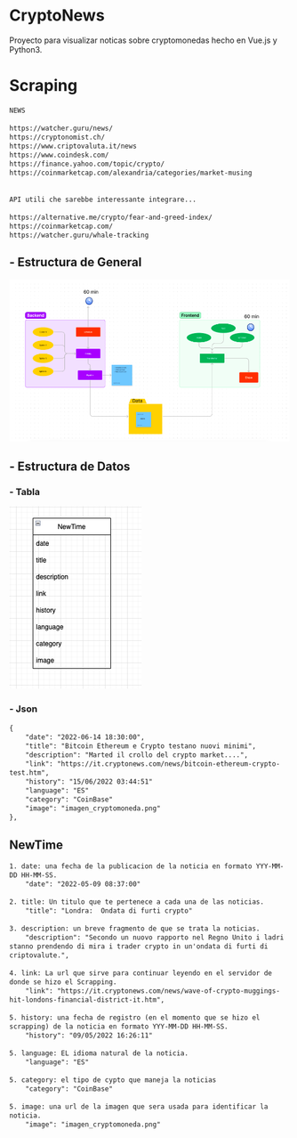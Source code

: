 # CryptoNews

Proyecto para visualizar noticas sobre cryptomonedas hecho en Vue.js y Python3.

# Scraping

    NEWS

    https://watcher.guru/news/
    https://cryptonomist.ch/
    https://www.criptovaluta.it/news
    https://www.coindesk.com/
    https://finance.yahoo.com/topic/crypto/
    https://coinmarketcap.com/alexandria/categories/market-musing


    API utili che sarebbe interessante integrare...

    https://alternative.me/crypto/fear-and-greed-index/
    https://coinmarketcap.com/
    https://watcher.guru/whale-tracking

## - Estructura de General

![Structure](docs/structure.png)

## - Estructura de Datos

### - Tabla

![Screenshot](docs/tabla.png)

### - Json

    {
        "date": "2022-06-14 18:30:00",
        "title": "Bitcoin Ethereum e Crypto testano nuovi minimi",
        "description": "Marted il crollo del crypto market....",
        "link": "https://it.cryptonews.com/news/bitcoin-ethereum-crypto-test.htm",
        "history": "15/06/2022 03:44:51"
        "language": "ES"
        "category": "CoinBase"
        "image": "imagen_cryptomoneda.png"
    },

## NewTime

    
    1. date: una fecha de la publicacion de la noticia en formato YYY-MM-DD HH-MM-SS. 
        "date": "2022-05-09 08:37:00"

    2. title: Un titulo que te pertenece a cada una de las noticias.
        "title": "Londra:  Ondata di furti crypto"

    3. description: un breve fragmento de que se trata la noticias.
        "description": "Secondo un nuovo rapporto nel Regno Unito i ladri stanno prendendo di mira i trader crypto in un'ondata di furti di criptovalute.",
    
    4. link: La url que sirve para continuar leyendo en el servidor de donde se hizo el Scrapping.
        "link": "https://it.cryptonews.com/news/wave-of-crypto-muggings-hit-londons-financial-district-it.htm",
    
    5. history: una fecha de registro (en el momento que se hizo el scrapping) de la noticia en formato YYY-MM-DD HH-MM-SS. 
        "history": "09/05/2022 16:26:11"

    5. language: EL idioma natural de la noticia.
        "language": "ES"

    5. category: el tipo de cypto que maneja la noticias
        "category": "CoinBase"

    5. image: una url de la imagen que sera usada para identificar la noticia.
        "image": "imagen_cryptomoneda.png"
